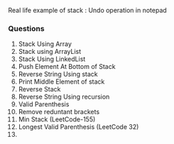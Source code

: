 Real life example of stack :
Undo operation  in notepad


### Questions

1. Stack Using Array
2. Stack using ArrayList
3. Stack Using LinkedList
4. Push Element At Bottom of Stack
5. Reverse String Using stack
6. Print Middle Element of stack
7. Reverse Stack
8.  Reverse String Using recursion
9.  Valid Parenthesis
10. Remove reduntant brackets
11. Min Stack (LeetCode-155)
12. Longest Valid Parenthesis (LeetCode 32)
13. 

